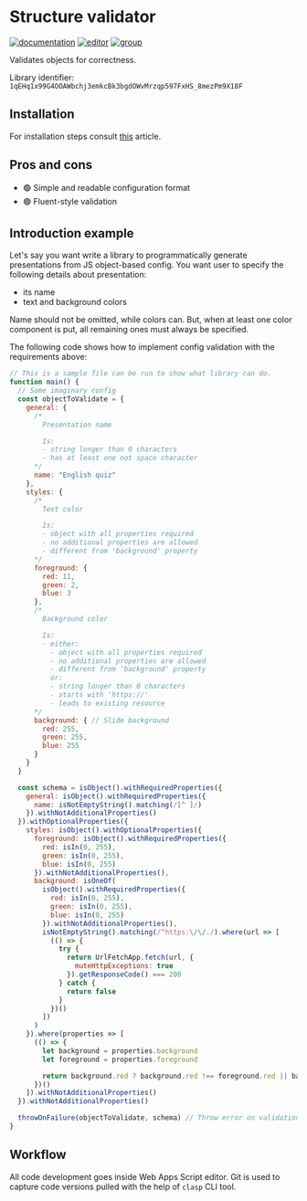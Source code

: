 # Structure validator

[![documentation](https://img.shields.io/badge/Documentation-open-blue)](./Documentation.md)
[![editor](https://img.shields.io/badge/Web%20editor-open-red)](https://script.google.com/d/1qEHq1x99G4OOAWbchj3emkcBk3bgdOWvMrzqp597FxHS_8mezPm9X18F/edit?usp=sharing)
[![group](https://img.shields.io/badge/Group-open-white)](https://groups.google.com/g/javascript-structure-validator)

Validates objects for correctness.

Library identifier: `1qEHq1x99G4OOAWbchj3emkcBk3bgdOWvMrzqp597FxHS_8mezPm9X18F`

## Installation

For installation steps consult [this][libraries] article.

[libraries]: https://developers.google.com/apps-script/guides/libraries

## Pros and cons

- :green_circle: Simple and readable configuration format
- :green_circle: Fluent-style validation

## Introduction example

Let's say you want write a library to programmatically generate presentations
from JS object-based config. You want user to specify the following details
about presentation:

- its name
- text and background colors

Name should not be omitted, while colors can. But, when at least one color
component is put, all remaining ones must always be specified.

The following code shows how to implement config validation with
the requirements above:

```javascript
// This is a sample file can be run to show what library can do.
function main() {
  // Some imaginary config
  const objectToValidate = {
    general: {
      /*
        Presentation name

        Is:
        - string longer than 0 characters
        - has at least one not space character
      */
      name: "English quiz"
    },
    styles: {
      /*
        Text color

        Is:
        - object with all properties required
        - no additional properties are allowed
        - different from 'background' property
      */
      foreground: {
        red: 11,
        green: 2,
        blue: 3
      },
      /*
        Background color

        Is:
        - either:
          - object with all properties required
          - no additional properties are allowed
          - different from 'background' property
          or:
          - string longer than 0 characters
          - starts with 'https://'
          - leads to existing resource
      */
      background: { // Slide background
        red: 255,
        green: 255,
        blue: 255
      }
    }
  }

  const schema = isObject().withRequiredProperties({
    general: isObject().withRequiredProperties({
      name: isNotEmptyString().matching(/[^ ]/)
    }).withNotAdditionalProperties()
  }).withOptionalProperties({
    styles: isObject().withOptionalProperties({
      foreground: isObject().withRequiredProperties({
        red: isIn(0, 255),
        green: isIn(0, 255),
        blue: isIn(0, 255)
      }).withNotAdditionalProperties(),
      background: isOneOf(
        isObject().withRequiredProperties({
          red: isIn(0, 255),
          green: isIn(0, 255),
          blue: isIn(0, 255)
        }).withNotAdditionalProperties(),
        isNotEmptyString().matching(/^https:\/\/./).where(url => [
          (() => {
            try {
              return UrlFetchApp.fetch(url, {
                muteHttpExceptions: true
              }).getResponseCode() === 200
            } catch {
              return false
            }
          })()
        ])
      )
    }).where(properties => [
      (() => {
        let background = properties.background
        let foreground = properties.foreground

        return background.red ? background.red !== foreground.red || background.green !== foreground.green || background.blue !== foreground.blue : true
      })()
    ]).withNotAdditionalProperties()
  }).withNotAdditionalProperties()

  throwOnFailure(objectToValidate, schema) // Throw error on validation failure
}
```

## Workflow

All code development goes inside Web Apps Script editor. Git is used to capture
code versions pulled with the help of `clasp` CLI tool.
